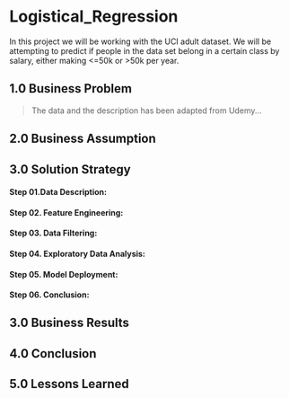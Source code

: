 # Logistical_Regression
In this project we will be working with the UCI adult dataset. We will be attempting to predict if people in the data set belong in a certain class by salary, either making <=50k or >50k per year.

## 1.0 Business Problem
> The data and the description has been adapted from Udemy...
> 


## 2.0 Business Assumption


## 3.0 Solution Strategy


#### Step 01.Data Description:


#### Step 02. Feature Engineering:


#### Step 03. Data Filtering:


#### Step 04. Exploratory Data Analysis:


#### Step 05. Model Deployment:


#### Step 06. Conclusion:


## 3.0 Business Results

## 4.0 Conclusion


## 5.0 Lessons Learned
